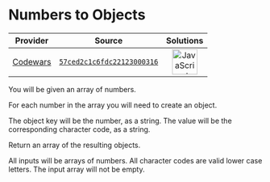 [_metadata_:generated]: - "true"

# Numbers to Objects

<!-- INFO TABLE BEGIN -->

| Provider                                        | Source                                                                               | Solutions                                                                                                                                                    |
| :---------------------------------------------: | :----------------------------------------------------------------------------------: | :----------------------------------------------------------------------------------------------------------------------------------------------------------: |
| [Codewars](../../../docs/providers/Codewars.md) | [`57ced2c1c6fdc22123000316`](https://www.codewars.com/kata/57ced2c1c6fdc22123000316) | [<img src="https://res.cloudinary.com/rascaltwo/image/upload/v1631924076/javascript_ehszr7.svg" alt="JavaScript" title="JavaScript" width="50" />](solve.js) |

<!-- INFO TABLE END -->

You will be given an array of numbers.

For each number in the array you will need to create an object. 

The object key will be the number, as a string. The value will be the corresponding character code, as a string.

Return an array of the resulting objects.

All inputs will be arrays of numbers. All character codes are valid lower case letters. The input array will not be empty.

